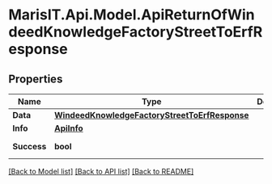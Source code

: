 
# MarisIT.Api.Model.ApiReturnOfWindeedKnowledgeFactoryStreetToErfResponse

## Properties

Name | Type | Description | Notes
------------ | ------------- | ------------- | -------------
**Data** | [**WindeedKnowledgeFactoryStreetToErfResponse**](WindeedKnowledgeFactoryStreetToErfResponse.md) |  | [optional] 
**Info** | [**ApiInfo**](ApiInfo.md) |  | [optional] 
**Success** | **bool** |  | [optional] [readonly] 

[[Back to Model list]](../README.md#documentation-for-models)
[[Back to API list]](../README.md#documentation-for-api-endpoints)
[[Back to README]](../README.md)

